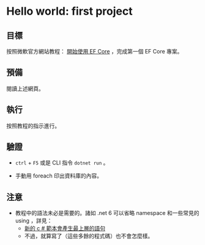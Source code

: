# Hello world: first project


## 目標


按照微軟官方網站教程： [開始使用 EF Core](https://docs.microsoft.com/zh-tw/ef/core/get-started/overview/first-app?tabs=netcore-cli) ，完成第一個 EF Core 專案。


## 預備


閱讀上述網頁。


## 執行


按照教程的指示進行。


## 驗證


* `ctrl` + `F5` 或是 CLI 指令 `dotnet run` 。

* 手動用 foreach 印出資料庫的內容。


## 注意


* 教程中的語法未必是需要的。諸如 .net 6 可以省略 namespace 和一些常見的 using ，詳見：
  * [新的 c # 範本會產生最上層的語句](https://docs.microsoft.com/zh-tw/dotnet/core/tutorials/top-level-templates#use-the-new-program-style)
  * 不過，就算寫了（這些多餘的程式碼）也不會怎麼樣。